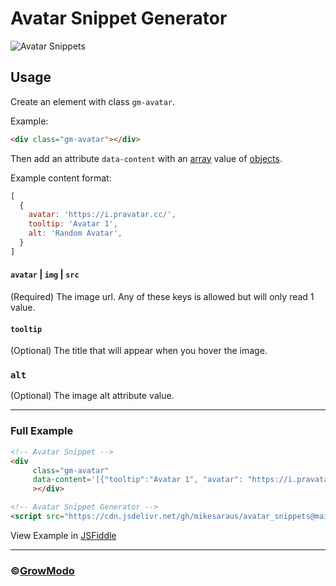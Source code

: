 # Avatar Snippet Generator

![Avatar Snippets](https://i.ibb.co/1XXG6bR/Avatar-Snippets.png)

## Usage

Create an element with class `gm-avatar`.

Example:

```html
<div class="gm-avatar"></div>
```

Then add an attribute `data-content` with an [array](https://developer.mozilla.org/en-US/docs/Web/JavaScript/Reference/Global_Objects/Array) value of [objects](https://developer.mozilla.org/en-US/docs/Web/JavaScript/Reference/Global_Objects/Object).

Example content format:

```js
[
  {
    avatar: 'https://i.pravatar.cc/',
    tooltip: 'Avatar 1',
    alt: 'Random Avatar',
  }
]
```

#### `avatar` | `img` | `src`

(Required) The image url. Any of these keys is allowed but will only read 1 value.

#### `tooltip`

(Optional) The title that will appear when you hover the image.

### `alt`

(Optional) The image alt attribute value.

<hr/>

### Full Example

```html
<!-- Avatar Snippet -->
<div
     class="gm-avatar"
     data-content='[{"tooltip":"Avatar 1", "avatar": "https://i.pravatar.cc/?img=21"},{"tooltip": "Avatar 2", "avatar": "https://i.pravatar.cc/?img=22"},{"tooltip":"Avatar 3", "avatar": "https://i.pravatar.cc/?img=23"},{"tooltip":"Avatar 4", "avatar": "https://i.pravatar.cc/?img=24"},{"tooltip":"Avatar 5", "avatar": "https://i.pravatar.cc/?img=25"},{"tooltip":"Avatar 6", "avatar": "https://i.pravatar.cc/?img=26"}]'
     ></div>

<!-- Avatar Snippet Generator -->
<script src="https://cdn.jsdelivr.net/gh/mikesaraus/avatar_snippets@main/index.min.js"></script>
```

View Example in [JSFiddle](https://jsfiddle.net/simplemnm/mhducezt/)

<hr/>

### ©[GrowModo](https://growmodo.com)
